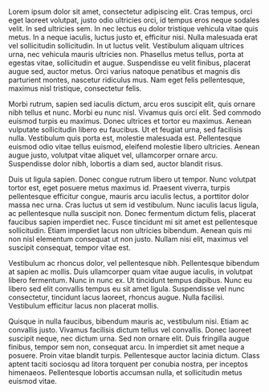 Lorem ipsum dolor sit amet, consectetur adipiscing elit. Cras tempus, orci eget laoreet volutpat, justo odio ultricies orci, id tempus eros neque sodales velit. In sed ultricies sem. In nec lectus eu dolor tristique vehicula vitae quis metus. In a neque iaculis, luctus justo et, efficitur nisi. Nulla malesuada erat vel sollicitudin sollicitudin. In ut luctus velit. Vestibulum aliquam ultrices urna, nec vehicula mauris ultricies non. Phasellus metus tellus, porta at egestas vitae, sollicitudin et augue. Suspendisse eu velit finibus, placerat augue sed, auctor metus. Orci varius natoque penatibus et magnis dis parturient montes, nascetur ridiculus mus. Nam eget felis pellentesque, maximus nisl tristique, consectetur felis.

Morbi rutrum, sapien sed iaculis dictum, arcu eros suscipit elit, quis ornare nibh tellus et nunc. Morbi eu nunc nisl. Vivamus quis orci elit. Sed commodo euismod turpis eu maximus. Donec ultrices et tortor eu maximus. Aenean vulputate sollicitudin libero eu faucibus. Ut et feugiat urna, sed facilisis nulla. Vestibulum quis porta est, molestie malesuada est. Pellentesque euismod odio vitae tellus euismod, eleifend molestie libero ultricies. Aenean augue justo, volutpat vitae aliquet vel, ullamcorper ornare arcu. Suspendisse dolor nibh, lobortis a diam sed, auctor blandit risus.

Duis ut ligula sapien. Donec congue rutrum libero ut tempor. Nunc volutpat tortor est, eget posuere metus maximus id. Praesent viverra, turpis pellentesque efficitur congue, mauris arcu iaculis lectus, a porttitor dolor massa nec urna. Cras luctus ut sem id vestibulum. Nunc iaculis lacus ligula, ac pellentesque nulla suscipit non. Donec fermentum dictum felis, placerat faucibus sapien imperdiet nec. Fusce tincidunt mi sit amet est pellentesque sollicitudin. Etiam imperdiet lacus non ultricies bibendum. Aenean quis mi non nisl elementum consequat ut non justo. Nullam nisi elit, maximus vel suscipit consequat, tempor vitae est.

Vestibulum ac rhoncus dolor, vel pellentesque nibh. Pellentesque bibendum at sapien ac mollis. Duis ullamcorper quam vitae augue iaculis, in volutpat libero fermentum. Nunc in nunc ex. Ut tincidunt tempus dapibus. Nunc eu libero sed elit convallis tempus eu sit amet ligula. Suspendisse vel nunc consectetur, tincidunt lacus laoreet, rhoncus augue. Nulla facilisi. Vestibulum efficitur lacus non placerat mollis.

Quisque in nulla faucibus, bibendum mauris ac, vestibulum nisi. Etiam ac convallis justo. Vivamus facilisis dictum tellus vel convallis. Donec laoreet suscipit neque, nec dictum urna. Sed non ornare elit. Duis fringilla augue finibus, tempor sem non, consequat arcu. In imperdiet sit amet neque a posuere. Proin vitae blandit turpis. Pellentesque auctor lacinia dictum. Class aptent taciti sociosqu ad litora torquent per conubia nostra, per inceptos himenaeos. Pellentesque lobortis accumsan nulla, et sollicitudin metus euismod vitae.